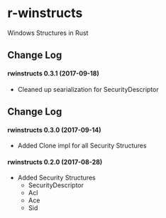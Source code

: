 # r-winstructs
Windows Structures in Rust

## Change Log
#### rwinstructs 0.3.1 (2017-09-18)
- Cleaned up searialization for SecurityDescriptor

## Change Log
#### rwinstructs 0.3.0 (2017-09-14)
- Added Clone impl for all Security Structures

#### rwinstructs 0.2.0 (2017-08-28)
- Added Security Structures
  - SecurityDescriptor
  - Acl
  - Ace
  - Sid

